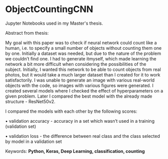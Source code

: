 # ObjectCountingCNN
Jupyter Notebooks used in my Master's thesis. 

Abstract from thesis:

My goal with this paper was to check if neural network could count like a human,
i.e. to specify a small number of objects without counting them one by one.
Initially a dataset was needed, but due to the nature of the problem we couldn’t find
one. I had to generate itmyself, which made learning the network a bit more difficult
when considering the possibilities of the subject. Initially, I wanted this network to
be able to count objects from real photos, but it would take a much larger dataset
than I created for it to work satisfactorily. I was unable to generate an image with
various real-world objects with the code, so images with various figures were generated.
I created several models where I checked the effect of hyperparameters on
a given problem. Later I compared the best model with the already made structure -
ResNet50v2.



I compared the models with each other by the following scores:

• validation accuracy - accuracy in a set which wasn’t used in a training (validation
set)

• validation loss - the difference between real class and the class selected by model
in a validation set

Keywords: **Python, Keras, Deep Learning, classification, counting**
